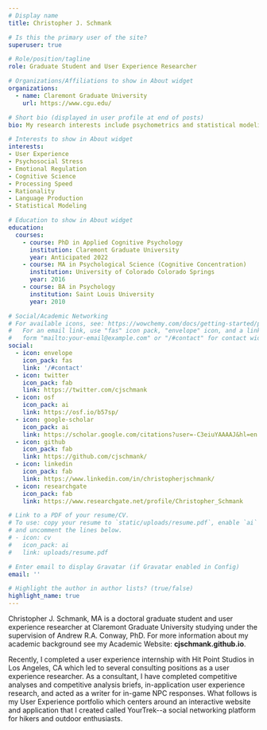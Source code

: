 ```yaml
---
# Display name
title: Christopher J. Schmank

# Is this the primary user of the site?
superuser: true

# Role/position/tagline
role: Graduate Student and User Experience Researcher

# Organizations/Affiliations to show in About widget
organizations:
  - name: Claremont Graduate University
    url: https://www.cgu.edu/

# Short bio (displayed in user profile at end of posts)
bio: My research interests include psychometrics and statistical modeling, as well as the impact of emotion regulation and stress on cognitive ability. Learn more at my Academic Website <a href="https://cjschmank.netlify.app"> HERE </a>

# Interests to show in About widget
interests:
- User Experience
- Psychosocial Stress
- Emotional Regulation
- Cognitive Science
- Processing Speed
- Rationality
- Language Production
- Statistical Modeling

# Education to show in About widget
education:
  courses:
    - course: PhD in Applied Cognitive Psychology
      institution: Claremont Graduate University
      year: Anticipated 2022
    - course: MA in Psychological Science (Cognitive Concentration)
      institution: University of Colorado Colorado Springs
      year: 2016
    - course: BA in Psychology
      institution: Saint Louis University
      year: 2010

# Social/Academic Networking
# For available icons, see: https://wowchemy.com/docs/getting-started/page-builder/#icons
#   For an email link, use "fas" icon pack, "envelope" icon, and a link in the
#   form "mailto:your-email@example.com" or "/#contact" for contact widget.
social:
  - icon: envelope
    icon_pack: fas
    link: '/#contact'
  - icon: twitter
    icon_pack: fab
    link: https://twitter.com/cjschmank
  - icon: osf
    icon_pack: ai
    link: https://osf.io/b57sp/
  - icon: google-scholar
    icon_pack: ai
    link: https://scholar.google.com/citations?user=-C3eiuYAAAAJ&hl=en
  - icon: github
    icon_pack: fab
    link: https://github.com/cjschmank/
  - icon: linkedin
    icon_pack: fab
    link: https://www.linkedin.com/in/christopherjschmank/
  - icon: researchgate
    icon_pack: fab
    link: https://www.researchgate.net/profile/Christopher_Schmank

# Link to a PDF of your resume/CV.
# To use: copy your resume to `static/uploads/resume.pdf`, enable `ai` icons in `params.toml`,
# and uncomment the lines below.
# - icon: cv
#   icon_pack: ai
#   link: uploads/resume.pdf

# Enter email to display Gravatar (if Gravatar enabled in Config)
email: ''

# Highlight the author in author lists? (true/false)
highlight_name: true
---
```


Christopher J. Schmank, MA is a doctoral graduate student and user experience researcher at Claremont Graduate University studying under the supervision of Andrew R.A. Conway, PhD. For more information about my academic background see my Academic Website: **cjschmank.github.io**.

Recently, I completed a user experience internship with Hit Point Studios in Los Angeles, CA which led to several consulting positions as a user experience researcher. As a consultant, I have completed competitive analyses and competitive analysis briefs, in-application user experience research, and acted as a writer for in-game NPC responses. What follows is my User Experience portfolio which centers around an interactive website and application that I created called YourTrek--a social networking platform for hikers and outdoor enthusiasts. 

